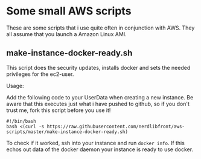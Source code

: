 Some small AWS scripts
======================

These are some scripts that i use quite often in conjunction with AWS.
They all assume that you launch a Amazon Linux AMI.

make-instance-docker-ready.sh
-----------------------------

This script does the security updates, installs docker and sets the needed privileges for the ec2-user.

Usage:

Add the following code to your UserData when creating a new instance.
Be aware that this executes just what i have pushed to github, so if you don't trust me, fork this script before you use it!

	#!/bin/bash
	bash <(curl -s https://raw.githubusercontent.com/nerdlibfront/aws-scripts/master/make-instance-docker-ready.sh)

To check if it worked, ssh into your instance and run `docker info`. If this echos out data of the docker daemon your instance is ready to use docker.

